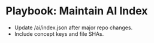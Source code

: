 # Playbook: Maintain AI Index
- Update /ai/index.json after major repo changes.
- Include concept keys and file SHAs.
